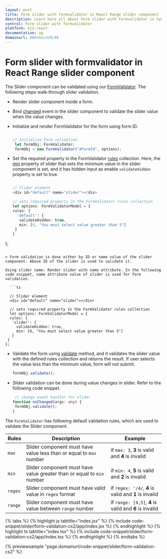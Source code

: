 ```yaml
---
layout: post
title: Form slider with formvalidator in React Range slider component | Syncfusion
description: Learn here all about Form slider with formvalidator in Syncfusion React Range slider component of Syncfusion Essential JS 2 and more.
control: Form slider with formvalidator 
platform: ej2-react
documentation: ug
domainurl: ##DomainURL##
---
```


# Form slider with formvalidator in React Range slider component

The Slider component can be validated using our [FormValidator](https://ej2.syncfusion.com/documentation/form-validator/?lang=typescript). The following steps walk-through slider validation.

* Render slider component inside a form.
* Bind [changed](https://ej2.syncfusion.com/react/documentation/slider/api-sliderComponent.html#changed) event in the slider component to validate the slider value when the value changes.
* Initialize and render FormValidator for the form using form ID.

   ```ts

   // Initialize Form validation
    let formObj: FormValidator;
    formObj = new FormValidator("#formId", options);

    ```

* Set the required property in the FormValidator [rules](https://ej2.syncfusion.com/documentation/form-validator/api-formValidator.html?lang=typescript#rules) collection. Here, the [min](https://ej2.syncfusion.com/react/documentation/slider/api-sliderComponent.html#min) property of slider that sets the minimum value in the slider component is set, and it has hidden input as enable `validateHidden` property is set to true.

    ```ts

    // Slider element
    <div id="default" name="slider"></div>

   // sets required property in the FormValidator rules collection
   let options: FormValidatorModel = {
    rules: {
      'default': {
       validateHidden: true,
       min: [6, "You must select value greater than 5"]
     }
   }
 };

 ```

> Form validation is done either by ID or name value of the slider component. Above ID of the slider is used to validate it.

Using slider name: Render slider with name attribute. In the following code snippet, name attribute value of slider is used for form validation.

   ```ts

   // Slider element
   <div id="default" name="slider"></div>

   // sets required property in the FormValidator rules collection
   let options: FormValidatorModel = {
   rules: {
    'slider': {
      validateHidden: true,
      min: [6, "You must select value greater than 5"]
    }
  }
 };

  ```

* Validate the form using [validate](https://ej2.syncfusion.com/documentation/form-validator/api-formValidator.html?lang=typescript#validate) method, and it validates the slider value with the defined rules collection and returns the result. If user selects the value less than the minimum value, form will not submit.

   ```ts
   formObj.validate();
   ```

* Slider validation can be done during value changes in slider. Refer to the following code snippet.

   ```ts
    // change event handler for slider
   function onChanged(args: any) {
    formObj.validate();
  }
  ```

The `FormValidator` has following default validation rules, which are used to validate the Slider component.

| Rules | Description | Example |
| ------------- | ------------- | ------------- |
| `max` | Slider component must have value less than or equal to `max` number | if `max: 3`, **3** is valid and **4** is invalid |
| `min` | Slider component must have value greater than or equal to `min` number | if `min: 4`, **5** is valid and **2** is invalid |
| `regex` | Slider component must have valid value in `regex` format | if `regex: '/4/`, **4** is valid and **1** is invalid |
| `range` | Slider component must have value between `range` number | if `range: [4,5]`, **4** is valid and **6** is invalid |

{% tabs %}
{% highlight js tabtitle="index.jsx" %}
{% include code-snippet/slider/form-validation-cs2/app/index.jsx %}
{% endhighlight %}
{% highlight ts tabtitle="index.tsx" %}
{% include code-snippet/slider/form-validation-cs2/app/index.tsx %}
{% endhighlight %}
{% endtabs %}

 {% previewsample "page.domainurl/code-snippet/slider/form-validation-cs2" %}

